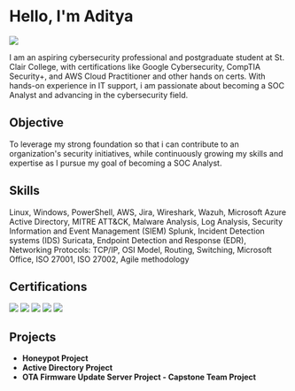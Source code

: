 # Hello, I'm Aditya
<a href="https://www.linkedin.com/in/aditya-gulia"><img src="https://img.shields.io/badge/-LinkedIn-0072b1?&style=for-the-badge&logo=linkedin&logoColor=white" /></a>

I am an aspiring cybersecurity professional and postgraduate student at St. Clair College, with certifications like Google Cybersecurity, CompTIA Security+, and AWS Cloud Practitioner and other hands on certs. With hands-on experience in IT support, i am passionate about becoming a SOC Analyst and advancing in the cybersecurity field.

## Objective
To leverage my strong foundation so that i can contribute to an organization's security initiatives, while continuously growing my skills and expertise as I pursue my goal of becoming a SOC Analyst.

## Skills
Linux, Windows, PowerShell, AWS, Jira, Wireshark, Wazuh, Microsoft Azure Active Directory,  MITRE ATT&CK, Malware Analysis, Log Analysis, Security Information and Event Management (SIEM) Splunk, Incident Detection systems (IDS) Suricata, Endpoint Detection and Response (EDR), Networking Protocols: TCP/IP, OSI Model, Routing, Switching, Microsoft Office, ISO 27001, ISO 27002, Agile methodology

## Certifications
<div>
<img src="https://img.shields.io/badge/-Security%2B-FF0000?&style=for-the-badge&logo=CompTIA&logoColor=white" />
<img src="https://img.shields.io/badge/-AWS%20Cloud%20Practitioner-232F3E?&style=for-the-badge&logo=Amazon%20AWS&logoColor=white" />
<img src="https://img.shields.io/badge/-Google%20Cybersecurity%20Certificate-4285F4?&style=for-the-badge&logo=Google&logoColor=white" />
<img src="https://img.shields.io/badge/-LetsDefend%20Certificate-2D8CFF?&style=for-the-badge&logo=LetsDefend&logoColor=white" />
<img src="https://img.shields.io/badge/-TryHackMe%20Certificate-231F20?&style=for-the-badge&logo=TryHackMe&logoColor=white" />
</div>

## Projects
<ul>
  <li><b>Honeypot Project</b></li>
  <li><b>Active Directory Project</b></li>
  <li><b>OTA Firmware Update Server Project - Capstone Team Project</b></li>
</ul>

